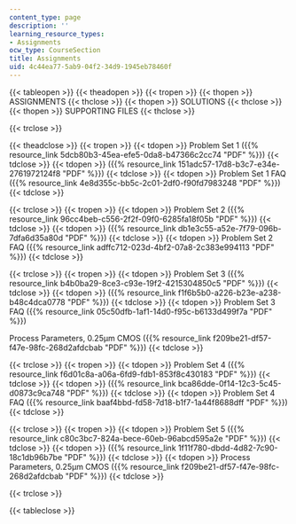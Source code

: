 ```yaml
---
content_type: page
description: ''
learning_resource_types:
- Assignments
ocw_type: CourseSection
title: Assignments
uid: 4c44ea77-5ab9-04f2-34d9-1945eb78460f
---
```


{{< tableopen >}}
{{< theadopen >}}
{{< tropen >}}
{{< thopen >}}
ASSIGNMENTS
{{< thclose >}}
{{< thopen >}}
SOLUTIONS
{{< thclose >}}
{{< thopen >}}
SUPPORTING FILES
{{< thclose >}}

{{< trclose >}}

{{< theadclose >}}
{{< tropen >}}
{{< tdopen >}}
Problem Set 1 ({{% resource_link 5dcb80b3-45ea-efe5-0da8-b47366c2cc74 "PDF" %}})
{{< tdclose >}}
{{< tdopen >}}
({{% resource_link 151adc57-17d8-b3c7-e34e-2761972124f8 "PDF" %}})
{{< tdclose >}}
{{< tdopen >}}
Problem Set 1 FAQ ({{% resource_link 4e8d355c-bb5c-2c01-2df0-f90fd7983248 "PDF" %}})
{{< tdclose >}}

{{< trclose >}}
{{< tropen >}}
{{< tdopen >}}
Problem Set 2 ({{% resource_link 96cc4beb-c556-2f2f-09f0-6285fa18f05b "PDF" %}})
{{< tdclose >}}
{{< tdopen >}}
({{% resource_link db1e3c55-a52e-7f79-096b-7dfa6d35a80d "PDF" %}})
{{< tdclose >}}
{{< tdopen >}}
Problem Set 2 FAQ ({{% resource_link adffc712-023d-4bf2-07a8-2c383e994113 "PDF" %}})
{{< tdclose >}}

{{< trclose >}}
{{< tropen >}}
{{< tdopen >}}
Problem Set 3 ({{% resource_link b4b0ba29-8ce3-c93e-19f2-4215304850c5 "PDF" %}})
{{< tdclose >}}
{{< tdopen >}}
({{% resource_link f1f6b5b0-a226-b23e-a238-b48c4dca0778 "PDF" %}})
{{< tdclose >}}
{{< tdopen >}}
Problem Set 3 FAQ ({{% resource_link 05c50dfb-1af1-14d0-f95c-b6133d499f7a "PDF" %}})  
  
Process Parameters, 0.25µm CMOS ({{% resource_link f209be21-df57-f47e-98fc-268d2afdcbab "PDF" %}})
{{< tdclose >}}

{{< trclose >}}
{{< tropen >}}
{{< tdopen >}}
Problem Set 4 ({{% resource_link f6d01c8a-a06a-6fd9-fdb1-853f8c430183 "PDF" %}})
{{< tdclose >}}
{{< tdopen >}}
({{% resource_link bca86dde-0f14-12c3-5c45-d0873c9ca748 "PDF" %}})
{{< tdclose >}}
{{< tdopen >}}
Problem Set 4 FAQ ({{% resource_link baaf4bbd-fd58-7d18-b1f7-1a44f8688dff "PDF" %}})
{{< tdclose >}}

{{< trclose >}}
{{< tropen >}}
{{< tdopen >}}
Problem Set 5 ({{% resource_link c80c3bc7-824a-bece-60eb-96abcd595a2e "PDF" %}})
{{< tdclose >}}
{{< tdopen >}}
({{% resource_link 1f11f780-dbdd-4d82-7c90-18c1db96b7be "PDF" %}})
{{< tdclose >}}
{{< tdopen >}}
Process Parameters, 0.25µm CMOS ({{% resource_link f209be21-df57-f47e-98fc-268d2afdcbab "PDF" %}})
{{< tdclose >}}

{{< trclose >}}

{{< tableclose >}}